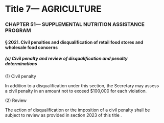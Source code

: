 
# Title 7— AGRICULTURE
### CHAPTER 51— SUPPLEMENTAL NUTRITION ASSISTANCE PROGRAM
#### § 2021. Civil penalties and disqualification of retail food stores and wholesale food concerns
##### (c) Civil penalty and review of disqualification and penalty determinations

(1) Civil penalty

In addition to a disqualification under this section, the Secretary may assess a civil penalty in an amount not to exceed $100,000 for each violation.

(2) Review

The action of disqualification or the imposition of a civil penalty shall be subject to review as provided in section 2023 of this title .
